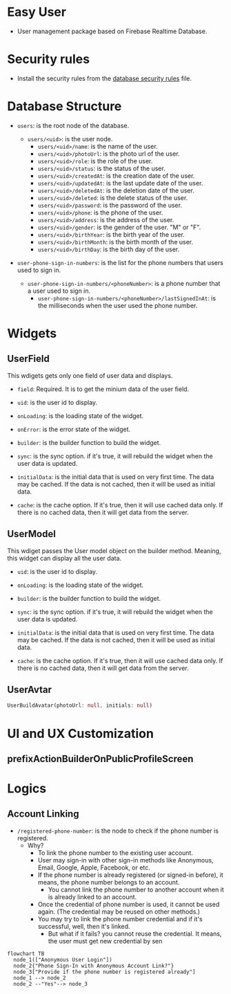# Easy User


- User management package based on Firebase Realtime Database.


# Security rules


- Install the security rules from the [database security rules](../docs/database_security_rules.json) file.

# Database Structure

- `users`: is the root node of the database.
  - `users/<uid>`: is the user node.
    - `users/<uid>/name`: is the name of the user.
    - `users/<uid>/photoUrl`: is the photo url of the user.
    - `users/<uid>/role`: is the role of the user.
    - `users/<uid>/status`: is the status of the user.
    - `users/<uid>/createdAt`: is the creation date of the user.
    - `users/<uid>/updatedAt`: is the last update date of the user.
    - `users/<uid>/deletedAt`: is the deletion date of the user.
    - `users/<uid>/deleted`: is the delete status of the user.
    - `users/<uid>/password`: is the password of the user.
    - `users/<uid>/phone`: is the phone of the user.
    - `users/<uid>/address`: is the address of the user.
    - `users/<uid>/gender`: is the gender of the user. "M" or "F".
    - `users/<uid>/birthYear`: is the birth year of the user.
    - `users/<uid>/birthMonth`: is the birth month of the user.
    - `users/<uid>/birthDay`: is the birth day of the user.


- `user-phone-sign-in-numbers`: is the list for the phone numbers that users used to sign in.
  - `user-phone-sign-in-numbers/<phoneNumber>`: is a phone number that a user used to sign in.
    - `user-phone-sign-in-numbers/<phoneNumber>/lastSignedInAt`: is the milliseconds when the user used the phone number.




# Widgets


## UserField

This wdigets gets only one field of user data and displays.

- `field`: Required. It is to get the minium data of the user field.

- `uid`: is the user id to display.

- `onLoading`: is the loading state of the widget.

- `onError`: is the error state of the widget.

- `builder`: is the builder function to build the widget.

- `sync`: is the sync option. if it's true, it will rebuild the widget when the user data is updated.

- `initialData`: is the initial data that is used on very first time. The data may be cached. If the data is not cached, then it will be used as initial data.

- `cache`: is the cache option. If it's true, then it will use cached data only. If there is no cached data, then it will get data from the server.




## UserModel

This wdiget passes the User model object on the builder method. Meaning, this widget can display all the user data.

- `uid`: is the user id to display.
- `onLoading`: is the loading state of the widget.
- `builder`: is the builder function to build the widget.
- `sync`: is the sync option. if it's true, it will rebuild the widget when the user data is updated.

- `initialData`: is the initial data that is used on very first time. The data may be cached. If the data is not cached, then it will be used as initial data.

- `cache`: is the cache option. If it's true, then it will use cached data only. If there is no cached data, then it will get data from the server.


## UserAvtar

```dart
UserBuildAvatar(photoUrl: null, initials: null)
```


# UI and UX Customization


## prefixActionBuilderOnPublicProfileScreen







# Logics

## Account Linking

- `/registered-phone-number`: is the node to check if the phone number is registered.
  - Why?
    - To link the phone number to the existing user account.
    - User may sign-in with other sign-in methods like Anonymous, Email, Google, Apple, Facebook, or etc.
    - If the phone number is already registered (or signed-in before), it means, the phone number belongs to an account.
      - You cannot link the phone number to another account when it is already linked to an account.
    - Once the credential of phone number is used, it cannot be used again. (The credential may be reused on other methods.)
    - You may try to link the phone number credential and if it's successful, well, then it's linked.
      - But what if it fails? you cannot reuse the credential. It means, the user must get new credential by sen



```mermaid
flowchart TB
  node_1(["Anonymous User Login"])
  node_2{"Phone Sign-In with Anonymous Account Link?"}
  node_3["Provide if the phone number is registered already"]
  node_1 --> node_2
  node_2 --"Yes"--> node_3
```


